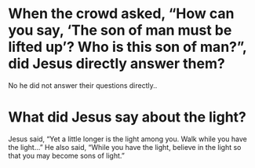 # When the crowd asked, “How can you say, ‘The son of man must be lifted up’? Who is this son of man?”, did Jesus directly answer them?

No he did not answer their questions directly..

# What did Jesus say about the light?

Jesus said, “Yet a little longer is the light among you. Walk while you have the light…” He also said, “While you have the light, believe in the light so that you may become sons of light.”
